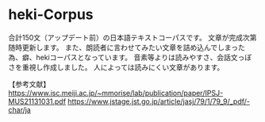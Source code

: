 # heki-Corpus

合計150文（アップデート前）の日本語テキストコーパスです。
文章が完成次第随時更新します。
また、朗読者に言わせてみたい文章を詰め込んでしまった為、癖、hekiコーパスとなっています。
音素等よりは読みやすさ、会話文っぽさを重視し作成しました。
人によっては読みにくい文章があります。

【参考文献】
https://www.isc.meiji.ac.jp/~mmorise/lab/publication/paper/IPSJ-MUS21131031.pdf
https://www.jstage.jst.go.jp/article/jasj/79/1/79_9/_pdf/-char/ja
